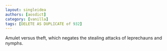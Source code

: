 ```yaml
---
layout: singleidea
authors: [aosdict]
category: [vanilla]
tags: [DELETE AS DUPLICATE of 932]
---
```

Amulet versus theft, which negates the stealing attacks of leprechauns and nymphs.
